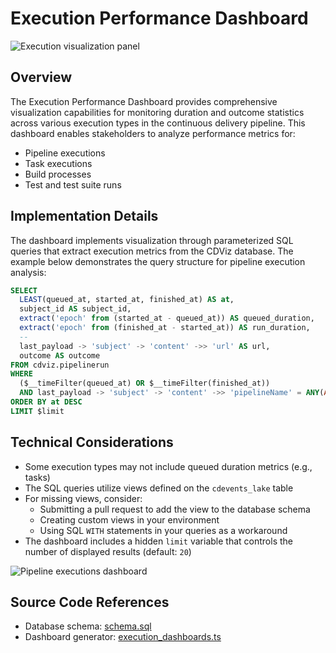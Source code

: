 # Execution Performance Dashboard

![Execution visualization panel](/screenshots/grafana_panel_executions_double_barchart-20250608_2105.png)

## Overview

The Execution Performance Dashboard provides comprehensive visualization capabilities for monitoring duration and outcome statistics across various execution types in the continuous delivery pipeline. This dashboard enables stakeholders to analyze performance metrics for:

- Pipeline executions
- Task executions
- Build processes
- Test and test suite runs

## Implementation Details

The dashboard implements visualization through parameterized SQL queries that extract execution metrics from the CDViz database. The example below demonstrates the query structure for pipeline execution analysis:

```sql
SELECT
  LEAST(queued_at, started_at, finished_at) AS at,
  subject_id AS subject_id,
  extract('epoch' from (started_at - queued_at)) AS queued_duration,
  extract('epoch' from (finished_at - started_at)) AS run_duration,
  --
  last_payload -> 'subject' -> 'content' ->> 'url' AS url,
  outcome AS outcome
FROM cdviz.pipelinerun
WHERE
  ($__timeFilter(queued_at) OR $__timeFilter(finished_at))
  AND last_payload -> 'subject' -> 'content' ->> 'pipelineName' = ANY(ARRAY[${selected_value:sqlstring}]::text[])
ORDER BY at DESC
LIMIT $limit
```

## Technical Considerations

- Some execution types may not include queued duration metrics (e.g., tasks)
- The SQL queries utilize views defined on the `cdevents_lake` table
- For missing views, consider:
  - Submitting a pull request to add the view to the database schema
  - Creating custom views in your environment
  - Using SQL `WITH` statements in your queries as a workaround
- The dashboard includes a hidden `limit` variable that controls the number of displayed results (default: `20`)

![Pipeline executions dashboard](/screenshots/grafana_dashboard_pipeline_executions-20250606_2103.png)

## Source Code References

- Database schema: [schema.sql](https://github.com/cdviz-dev/cdviz/blob/main/cdviz-db/src/schema.sql)
- Dashboard generator: [execution_dashboards.ts](https://github.com/cdviz-dev/cdviz/blob/main/cdviz-grafana/dashboards_generator/src/dashboards/execution_dashboards.ts)
